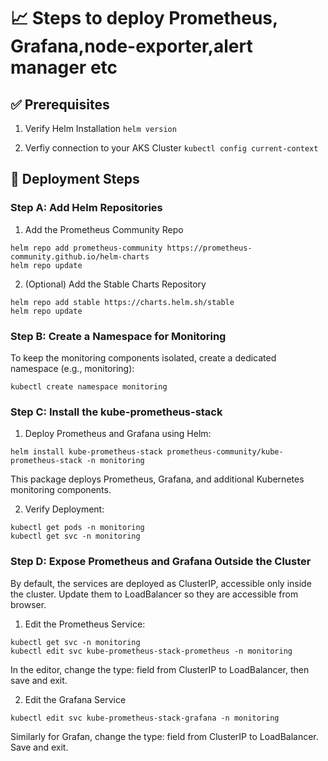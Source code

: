 # 📈 Steps to deploy Prometheus, Grafana,node-exporter,alert manager etc

## ✅ Prerequisites
1. Verify Helm Installation
```helm version```

2. Verfiy connection to your AKS Cluster
```kubectl config current-context```

## 🚀 Deployment Steps

### Step A: Add Helm Repositories
1. Add the Prometheus Community Repo

```
helm repo add prometheus-community https://prometheus-community.github.io/helm-charts
helm repo update
```

2. (Optional) Add the Stable Charts Repository

```
helm repo add stable https://charts.helm.sh/stable
helm repo update

```

### Step B: Create a Namespace for Monitoring
To keep the monitoring components isolated, create a dedicated namespace (e.g., monitoring):
```
kubectl create namespace monitoring
```
### Step C: Install the kube-prometheus-stack
1. Deploy Prometheus and Grafana using Helm:

```
helm install kube-prometheus-stack prometheus-community/kube-prometheus-stack -n monitoring

```
This package deploys Prometheus, Grafana, and additional Kubernetes monitoring components.

2. Verify Deployment:

```
kubectl get pods -n monitoring
kubectl get svc -n monitoring

```

### Step D: Expose Prometheus and Grafana Outside the Cluster
By default, the services are deployed as ClusterIP, accessible only inside the cluster. Update them to LoadBalancer so they are accessible from browser.

1. Edit the Prometheus Service:

```
kubectl get svc -n monitoring
kubectl edit svc kube-prometheus-stack-prometheus -n monitoring
```
In the editor, change the type: field from ClusterIP to LoadBalancer, then save and exit.

2. Edit the Grafana Service
```
kubectl edit svc kube-prometheus-stack-grafana -n monitoring
```
Similarly for Grafan, change the type: field from ClusterIP to LoadBalancer. Save and exit.